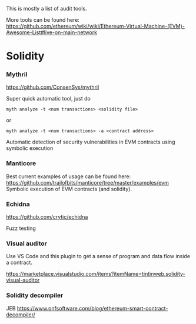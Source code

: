 This is mostly a list of audit tools.

More tools can be found here:
<https://github.com/ethereum/wiki/wiki/Ethereum-Virtual-Machine-(EVM)-Awesome-List#live-on-main-network>

Solidity
========

### Mythril

https://github.com/ConsenSys/mythril

Super quick automatic tool, just do

```
myth analyze -t <num transactions> <solidity file>
```

or

```
myth analyze -t <num transactions> -a <contract address>
```

Automatic detection of security vulnerabilities in EVM contracts using symbolic execution

### Manticore

Best current examples of usage can be found here: https://github.com/trailofbits/manticore/tree/master/examples/evm
Symbolic execution of EVM contracts (and solidity).

### Echidna

https://github.com/crytic/echidna

Fuzz testing

### Visual auditor

Use VS Code and this plugin to get a sense of program and data flow inside a contract.

https://marketplace.visualstudio.com/items?itemName=tintinweb.solidity-visual-auditor


### Solidity decompiler
JEB
https://www.pnfsoftware.com/blog/ethereum-smart-contract-decompiler/
